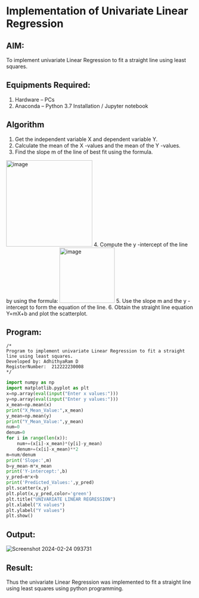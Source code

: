 # Implementation of Univariate Linear Regression
## AIM:
To implement univariate Linear Regression to fit a straight line using least squares.

## Equipments Required:
1. Hardware – PCs
2. Anaconda – Python 3.7 Installation / Jupyter notebook

## Algorithm
1. Get the independent variable X and dependent variable Y.
2. Calculate the mean of the X -values and the mean of the Y -values.
3. Find the slope m of the line of best fit using the formula. 
<img width="231" alt="image" src="https://user-images.githubusercontent.com/93026020/192078527-b3b5ee3e-992f-46c4-865b-3b7ce4ac54ad.png">
4. Compute the y -intercept of the line by using the formula:
<img width="148" alt="image" src="https://user-images.githubusercontent.com/93026020/192078545-79d70b90-7e9d-4b85-9f8b-9d7548a4c5a4.png">
5. Use the slope m and the y -intercept to form the equation of the line.
6. Obtain the straight line equation Y=mX+b and plot the scatterplot.

## Program:
```
/*
Program to implement univariate Linear Regression to fit a straight line using least squares.
Developed by: AdhithyaRam D
RegisterNumber:  212222230008
*/
```

```python
import numpy as np
import matplotlib.pyplot as plt
x=np.array(eval(input("Enter x values:")))
y=np.array(eval(input("Enter y values:")))
x_mean=np.mean(x)
print("X_Mean_Value:",x_mean)
y_mean=np.mean(y)
print("Y_Mean_Value:",y_mean)
num=0
denum=0
for i in range(len(x)):
    num+=(x[i]-x_mean)*(y[i]-y_mean)
    denum+=(x[i]-x_mean)**2
m=num/denum
print('Slope:',m)
b=y_mean-m*x_mean
print('Y-intercept:',b)
y_pred=m*x+b
print('Predicted_Values:',y_pred)
plt.scatter(x,y)
plt.plot(x,y_pred,color='green')
plt.title("UNIVARIATE LINEAR REGRESSION")
plt.xlabel("X values")
plt.ylabel("Y values")
plt.show()

```
## Output:
![Screenshot 2024-02-24 093731](https://github.com/Adhithyaram29D/Find-the-best-fit-line-using-Least-Squares-Method/assets/119393540/15e113d4-a22b-49a0-93f2-6f76f865bf50)


## Result:
Thus the univariate Linear Regression was implemented to fit a straight line using least squares using python programming.
